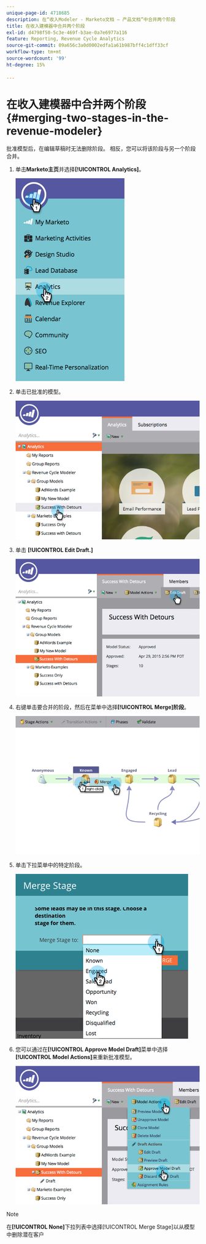 ```yaml
---
unique-page-id: 4718685
description: 在“收入Modeler - Marketo文档 — 产品文档”中合并两个阶段
title: 在收入建模器中合并两个阶段
exl-id: d4798f50-5c3e-469f-b3ae-0a7e6977a116
feature: Reporting, Revenue Cycle Analytics
source-git-commit: 09a656c3a0d0002edfa1a61b987bff4c1dff33cf
workflow-type: tm+mt
source-wordcount: '99'
ht-degree: 15%

---
```


# 在收入建模器中合并两个阶段 {#merging-two-stages-in-the-revenue-modeler}

批准模型后，在编辑草稿时无法删除阶段。 相反，您可以将该阶段与另一个阶段合并。

1. 单击&#x200B;**Marketo主页**&#x200B;并选择&#x200B;**[!UICONTROL Analytics]**。

   ![](assets/image2015-4-29-14-3a59-3a9.png)

1. 单击已批准的模型。

   ![](assets/image2015-4-29-15-3a3-3a15.png)

1. 单击 **[!UICONTROL Edit Draft.]**

   ![](assets/image2015-4-29-15-3a7-3a3.png)

1. 右键单击要合并的阶段，然后在菜单中选择&#x200B;**[!UICONTROL Merge]阶段**。

   ![](assets/image2015-4-29-15-3a10-3a6.png)

1. 单击下拉菜单中的特定阶段。

   ![](assets/image2015-4-29-15-3a52-3a5.png)

1. 您可以通过在&#x200B;**[!UICONTROL Approve Model Draft]**&#x200B;菜单中选择&#x200B;**[!UICONTROL Model Actions]**&#x200B;来重新批准模型。

   ![](assets/image2015-4-29-16-3a5-3a53.png)

>[!NOTE]
>
>在&#x200B;**[!UICONTROL None]**&#x200B;下拉列表中选择[!UICONTROL Merge Stage]以从模型中删除潜在客户
